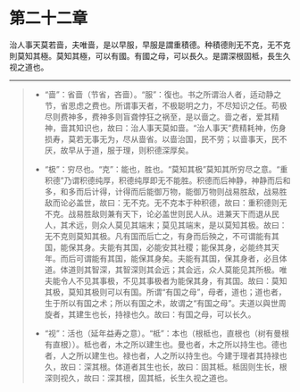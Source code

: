 # 第二十二章

治人事天莫若啬，夫唯啬，是以早服，早服是謂重積德。种積德則无不克，无不克則莫知其極。莫知其極，可以有國。有國之母，可以長久。是謂深根固柢，長生久视之道也。

---

> + “啬”：省啬（节省，吝啬）。“服”：復也。书之所谓治人者，适动静之节，省思虑之费也。所谓事天者，不极聪明之力，不尽知识之任。苟极尽则费神多，费神多则盲聋悖狂之祸至，是以啬之。啬之者，爱其精神，啬其知识也，故曰：治人事天莫如啬。“治人事天”费精耗神，伤身损寿，莫若无事无为，尽从啬省。以啬治国，民不劳；以啬事天，民不厌，故早从于道，服于理，则积德深厚矣。
>
> + “极”：穷尽也。“克”：能也，胜也。“莫知其极”莫知其所穷尽之意。“重积德”乃谓积德纯厚，积德纯厚即无不能胜。积德而后神静，神静而后和多，和多而后计得，计得而后能御万物，能御万物则战易胜敌，战易胜敌而论必盖世，故曰：无不克。无不克本于种积德，故曰：重积德则无不克。战易胜敌则兼有天下，论必盖世则民人从。进兼天下而退从民人，其术远，则众人莫见其端末；莫见其端末，是以莫知其极。故曰：无不克则莫知其极。凡有国而后亡之，有身而后殃之，不可谓能有其国，能保其身。夫能有其国，必能安其社稷；能保其身，必能终其天年。而后可谓能有其国，能保其身矣。夫能有其国，保其身者，必且体道。体道则其智深，其智深则其会远；其会远，众人莫能见其所极。唯夫能令人不见其事极，不见其事极者为能保其身，有其国。故曰：莫知其极，莫知其极则可以有国。所谓“有国之母”，母者，道也；道也者，生于所以有国之术；所以有国之术，故谓之“有国之母”。夫道以與世周旋者，其建生也长，持禄也久。故曰：有国之母，可以长久。
>
> + “视”：活也（延年益寿之意）。“柢”：本也（根柢也，直根也（树有曼根有直根））。柢也者，木之所以建生也。曼也者，木之所以持生也。德也者，人之所以建生也。禄也者，人之所以持生也。今建于理者其持禄也久，故曰：深其根。体道者其生也长，故曰：固其柢。柢固则生长，根深则视久，故曰：深其根，固其柢，长生久视之道也。
